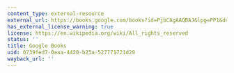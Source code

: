 ```yaml
---
content_type: external-resource
external_url: https://books.google.com/books?id=PjbCAgAAQBAJ&lpg=PP1&dq=death%20in%20venice&pg=PP1#v=onepage&q&f=false
has_external_license_warning: true
license: https://en.wikipedia.org/wiki/All_rights_reserved
status: ''
title: Google Books
uid: 0739fed7-0eaa-4420-b25a-527771721d20
wayback_url: ''
---
```

